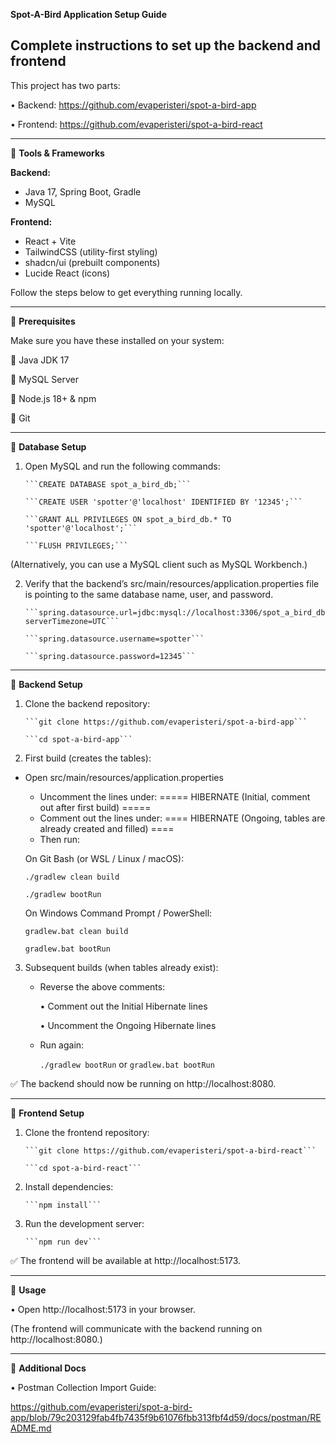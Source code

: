 **Spot-A-Bird Application Setup Guide**

## Complete instructions to set up the backend and frontend 

This project has two parts:

•	Backend: https://github.com/evaperisteri/spot-a-bird-app

•	Frontend: https://github.com/evaperisteri/spot-a-bird-react
________________________________________
 ️🔸 **Tools & Frameworks**

**Backend:**
- Java 17, Spring Boot, Gradle
- MySQL

**Frontend:**
- React + Vite
- TailwindCSS (utility-first styling)
- shadcn/ui (prebuilt components)
- Lucide React (icons)


Follow the steps below to get everything running locally.
________________________________________
🔸 **Prerequisites**

Make sure you have these installed on your system:

🔹 Java JDK 17

🔹 MySQL Server

🔹 Node.js 18+ & npm

🔹 Git
________________________________________
🔸 **Database Setup**
1.	Open MySQL and run the following commands:

        ```CREATE DATABASE spot_a_bird_db;```
        
        ```CREATE USER 'spotter'@'localhost' IDENTIFIED BY '12345';```
             
        ```GRANT ALL PRIVILEGES ON spot_a_bird_db.* TO 'spotter'@'localhost';```
             
        ```FLUSH PRIVILEGES;```


   (Alternatively, you can use a MySQL client such as MySQL Workbench.)

2.	Verify that the backend’s src/main/resources/application.properties file is pointing to the same database name, user, and password.
    
        ```spring.datasource.url=jdbc:mysql://localhost:3306/spot_a_bird_db?serverTimezone=UTC```
    
        ```spring.datasource.username=spotter```
    
        ```spring.datasource.password=12345```
________________________________________
🔸 **Backend Setup**

1.	Clone the backend repository:

        ```git clone https://github.com/evaperisteri/spot-a-bird-app```
        
        ```cd spot-a-bird-app```


2.	First build (creates the tables):

   - Open src/main/resources/application.properties
     -	Uncomment the lines under:
       ===== HIBERNATE (Initial, comment out after first build) =====
     -	Comment out the lines under:
        ==== HIBERNATE (Ongoing, tables are already created and filled) ====
     - Then run:
     
     On Git Bash (or WSL / Linux / macOS):
    
       ```./gradlew clean build```
    
        ```./gradlew bootRun```

     On Windows Command Prompt / PowerShell:

       ```gradlew.bat clean build```

       ```gradlew.bat bootRun```

3.	Subsequent builds (when tables already exist):
      -	Reverse the above comments:
      
           •	Comment out the Initial Hibernate lines
      
           •	Uncomment the Ongoing Hibernate lines
      
      -	Run again:

        ```./gradlew bootRun``` or ```gradlew.bat bootRun```

✅ The backend should now be running on http://localhost:8080.
________________________________________
🔸 **Frontend Setup**
1.	Clone the frontend repository:

        ```git clone https://github.com/evaperisteri/spot-a-bird-react```

        ```cd spot-a-bird-react```
2.	Install dependencies:

        ```npm install```
3.	Run the development server:

        ```npm run dev```

✅ The frontend will be available at http://localhost:5173.
________________________________________
🔸 **Usage**

•	Open http://localhost:5173 in your browser.

   (The frontend will communicate with the backend running on http://localhost:8080.)
________________________________________
🔸 **Additional Docs**

•	Postman Collection Import Guide:

https://github.com/evaperisteri/spot-a-bird-app/blob/79c203129fab4fb7435f9b61076fbb313fbf4d59/docs/postman/README.md
